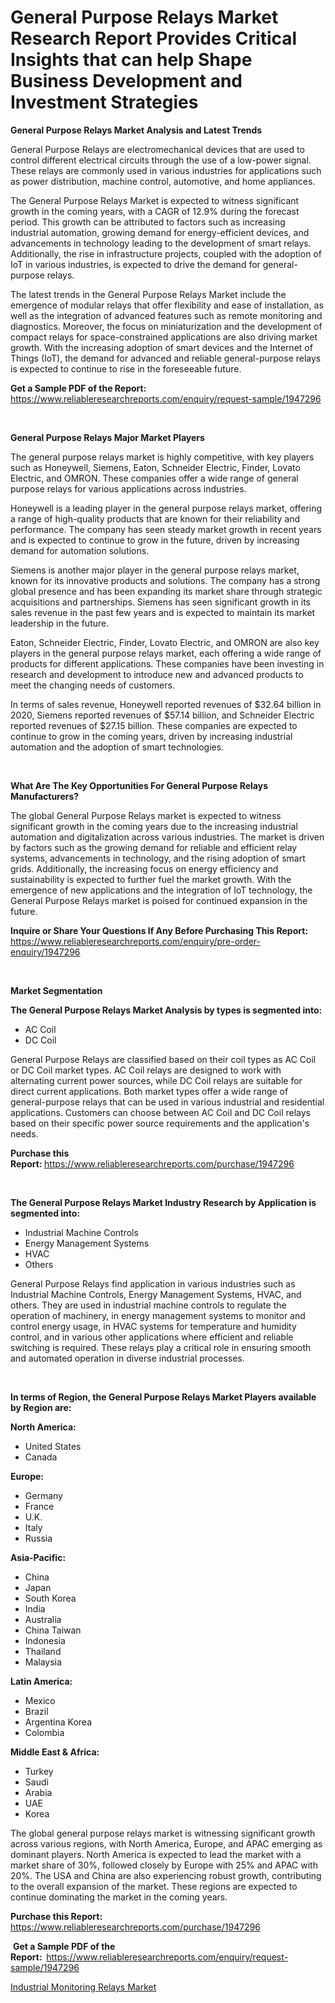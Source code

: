 <p><h1>General Purpose Relays Market Research Report Provides Critical Insights that can help Shape Business Development and Investment Strategies</h1></p><p><strong>General Purpose Relays Market Analysis and Latest Trends</strong></p>
<p><p>General Purpose Relays are electromechanical devices that are used to control different electrical circuits through the use of a low-power signal. These relays are commonly used in various industries for applications such as power distribution, machine control, automotive, and home appliances.</p><p>The General Purpose Relays Market is expected to witness significant growth in the coming years, with a CAGR of 12.9% during the forecast period. This growth can be attributed to factors such as increasing industrial automation, growing demand for energy-efficient devices, and advancements in technology leading to the development of smart relays. Additionally, the rise in infrastructure projects, coupled with the adoption of IoT in various industries, is expected to drive the demand for general-purpose relays.</p><p>The latest trends in the General Purpose Relays Market include the emergence of modular relays that offer flexibility and ease of installation, as well as the integration of advanced features such as remote monitoring and diagnostics. Moreover, the focus on miniaturization and the development of compact relays for space-constrained applications are also driving market growth. With the increasing adoption of smart devices and the Internet of Things (IoT), the demand for advanced and reliable general-purpose relays is expected to continue to rise in the foreseeable future.</p></p>
<p><strong>Get a Sample PDF of the Report:&nbsp;</strong> <a href="https://www.reliableresearchreports.com/enquiry/request-sample/1947296">https://www.reliableresearchreports.com/enquiry/request-sample/1947296</a></p>
<p>&nbsp;</p>
<p><strong>General Purpose Relays Major Market Players</strong></p>
<p><p>The general purpose relays market is highly competitive, with key players such as Honeywell, Siemens, Eaton, Schneider Electric, Finder, Lovato Electric, and OMRON. These companies offer a wide range of general purpose relays for various applications across industries.</p><p>Honeywell is a leading player in the general purpose relays market, offering a range of high-quality products that are known for their reliability and performance. The company has seen steady market growth in recent years and is expected to continue to grow in the future, driven by increasing demand for automation solutions.</p><p>Siemens is another major player in the general purpose relays market, known for its innovative products and solutions. The company has a strong global presence and has been expanding its market share through strategic acquisitions and partnerships. Siemens has seen significant growth in its sales revenue in the past few years and is expected to maintain its market leadership in the future.</p><p>Eaton, Schneider Electric, Finder, Lovato Electric, and OMRON are also key players in the general purpose relays market, each offering a wide range of products for different applications. These companies have been investing in research and development to introduce new and advanced products to meet the changing needs of customers.</p><p>In terms of sales revenue, Honeywell reported revenues of $32.64 billion in 2020, Siemens reported revenues of $57.14 billion, and Schneider Electric reported revenues of $27.15 billion. These companies are expected to continue to grow in the coming years, driven by increasing industrial automation and the adoption of smart technologies.</p></p>
<p>&nbsp;</p>
<p><strong>What Are The Key Opportunities For General Purpose Relays Manufacturers?</strong></p>
<p><p>The global General Purpose Relays market is expected to witness significant growth in the coming years due to the increasing industrial automation and digitalization across various industries. The market is driven by factors such as the growing demand for reliable and efficient relay systems, advancements in technology, and the rising adoption of smart grids. Additionally, the increasing focus on energy efficiency and sustainability is expected to further fuel the market growth. With the emergence of new applications and the integration of IoT technology, the General Purpose Relays market is poised for continued expansion in the future.</p></p>
<p><strong>Inquire or Share Your Questions If Any Before Purchasing This Report:</strong> <a href="https://www.reliableresearchreports.com/enquiry/pre-order-enquiry/1947296">https://www.reliableresearchreports.com/enquiry/pre-order-enquiry/1947296</a></p>
<p>&nbsp;</p>
<p><strong>Market Segmentation</strong></p>
<p><strong>The General Purpose Relays Market Analysis by types is segmented into:</strong></p>
<p><ul><li>AC Coil</li><li>DC Coil</li></ul></p>
<p><p>General Purpose Relays are classified based on their coil types as AC Coil or DC Coil market types. AC Coil relays are designed to work with alternating current power sources, while DC Coil relays are suitable for direct current applications. Both market types offer a wide range of general-purpose relays that can be used in various industrial and residential applications. Customers can choose between AC Coil and DC Coil relays based on their specific power source requirements and the application's needs.</p></p>
<p><strong>Purchase this Report:&nbsp;</strong><a href="https://www.reliableresearchreports.com/purchase/1947296">https://www.reliableresearchreports.com/purchase/1947296</a></p>
<p>&nbsp;</p>
<p><strong>The General Purpose Relays Market Industry Research by Application is segmented into:</strong></p>
<p><ul><li>Industrial Machine Controls</li><li>Energy Management Systems</li><li>HVAC</li><li>Others</li></ul></p>
<p><p>General Purpose Relays find application in various industries such as Industrial Machine Controls, Energy Management Systems, HVAC, and others. They are used in industrial machine controls to regulate the operation of machinery, in energy management systems to monitor and control energy usage, in HVAC systems for temperature and humidity control, and in various other applications where efficient and reliable switching is required. These relays play a critical role in ensuring smooth and automated operation in diverse industrial processes.</p></p>
<p>&nbsp;</p>
<p><strong>In terms of Region, the General Purpose Relays Market Players available by Region are:</strong></p>
<p>
    <p> <strong> North America: </strong>
        <ul>
            <li>United States</li>
            <li>Canada</li>
        </ul>
        </p> 
    <p> <strong> Europe: </strong>
        <ul>
            <li>Germany</li>
            <li>France</li>
            <li>U.K.</li>
            <li>Italy</li>
            <li>Russia</li>
        </ul>
        </p> 
    <p> <strong> Asia-Pacific: </strong>
        <ul>
            <li>China</li>
            <li>Japan</li>
            <li>South Korea</li>
            <li>India</li>
            <li>Australia</li>
            <li>China Taiwan</li>
            <li>Indonesia</li>
            <li>Thailand</li>
            <li>Malaysia</li>
        </ul>
        </p> 
    <p> <strong> Latin America: </strong>
        <ul>
            <li>Mexico</li>
            <li>Brazil</li>
            <li>Argentina Korea</li>
            <li>Colombia</li>
        </ul>
        </p> 
    <p> <strong> Middle East & Africa: </strong>
        <ul>
            <li>Turkey</li>
            <li>Saudi</li>
            <li>Arabia</li>
            <li>UAE</li>
            <li>Korea</li>
        </ul>
    </p>
    </p>
<p><p>The global general purpose relays market is witnessing significant growth across various regions, with North America, Europe, and APAC emerging as dominant players. North America is expected to lead the market with a market share of 30%, followed closely by Europe with 25% and APAC with 20%. The USA and China are also experiencing robust growth, contributing to the overall expansion of the market. These regions are expected to continue dominating the market in the coming years.</p></p>
<p><strong>Purchase this Report: </strong><a href="https://www.reliableresearchreports.com/purchase/1947296">https://www.reliableresearchreports.com/purchase/1947296</a></p>
<p>&nbsp;<strong>Get a Sample PDF of the Report:&nbsp;&nbsp;</strong><a href="https://www.reliableresearchreports.com/enquiry/request-sample/1947296">https://www.reliableresearchreports.com/enquiry/request-sample/1947296</a></p>
<p><strong></strong></p>
<p><p><a href="https://github.com/WillieWoodard/Market-Research-Report-List-4/blob/main/industrial-monitoring-relays-market.md">Industrial Monitoring Relays Market</a></p></p>
